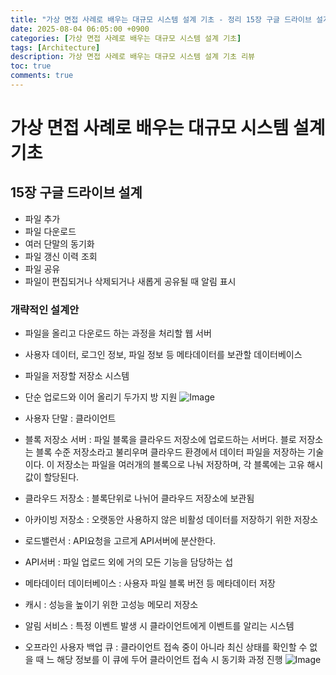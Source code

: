 ```yaml
---
title: "가상 면접 사례로 배우는 대규모 시스템 설계 기초 - 정리 15장 구글 드라이브 설계"
date: 2025-08-04 06:05:00 +0900
categories: [가상 면접 사례로 배우는 대규모 시스템 설계 기초]
tags: [Architecture]
description: 가상 면접 사례로 배우는 대규모 시스템 설계 기초 리뷰
toc: true
comments: true
---
```


# 가상 면접 사례로 배우는 대규모 시스템 설계 기초 

## 15장 구글 드라이브 설계

- 파일 추가
- 파일 다운로드
- 여러 단말의 동기화
- 파일 갱신 이력 조회
- 파일 공유
- 파일이 편집되거나 삭제되거나 새롭게 공유될 때 알림 표시
### 개략적인 설계안

- 파일을 올리고 다운로드 하는 과정을 처리할 웹 서버
- 사용자 데이터, 로그인 정보, 파일 정보 등 메타데이터를 보관할 데이터베이스
- 파일을 저장할 저장소 시스템
- 단순 업로드와 이어 올리기 두가지 방 지원
![Image](https://prod-files-secure.s3.us-west-2.amazonaws.com/e6db513d-ec54-40ff-aa74-2487b0bcfe15/e988c649-ec57-4901-8a55-c0bcd68b5100/Untitled.png?X-Amz-Algorithm=AWS4-HMAC-SHA256&X-Amz-Content-Sha256=UNSIGNED-PAYLOAD&X-Amz-Credential=ASIAZI2LB466644LNFJV%2F20250804%2Fus-west-2%2Fs3%2Faws4_request&X-Amz-Date=20250804T070526Z&X-Amz-Expires=3600&X-Amz-Security-Token=IQoJb3JpZ2luX2VjEAYaCXVzLXdlc3QtMiJHMEUCIQDA6YPHMZa4go6XgacwreU04m7vTiRjP736B1Yc6mzoaAIgLewGOyGJW3QwYnFJA8V5ygTFUuxehvuWG7wmHITh6tIq%2FwMIPxAAGgw2Mzc0MjMxODM4MDUiDOyvG5%2F9G1w%2ByC%2FZOSrcA%2Fnpy0uGWoAUGkgsQekgefuiH%2BkbSfPcR5CXdAmX5%2B30Y%2Fpxz96eXkj8vsHwxIFqD1PSCbPUlSvjKQQgbVHUeI9%2BSW8w%2FDtLkMzaChSsMYoNMVCNQFXUewAL0Tc61SK7%2BC4dhwZsIyj%2FpG%2FG%2B%2FvIFofjpyEmvCf%2FwawUkRPc32bru0ZC1IJyUuuckLTVg%2BSSbqKSJnaSPzwTqs4nBbotdfBZHiYVeeKzTL7ZdRWLtgCUdcvMpUHb7sJ7kH3%2FL%2FO2eXM2aDrxAOtu%2FBqjci4PRmDYRVsPMmum8MioeG3hfq9xaemBexYn5gqXmz11LTb4NvD2tjSUE9rcpymeLKcTWLQH6hK%2FD%2Bz9Qqh7%2ByfdfEsVZ9ojt7vgbqGjKZZ1UaiiXAS6vFPeNOdGXNGSpyXMU2sjCELzXyJqNUHnV862RANMCIIlaHdUx2TL7vsYRGzdhIH9%2FLR6pJb02neLZ5uHNaKYFicnIKk29l%2BEcK7FjLapHgNVomiwtZtfkn6vL%2B3e48sCDhklH%2BfRs8dbDHBioDVV9FX%2BANWy8E%2BJ2Ye2mMPimjdCjdzbix7ZsZIjoYdov276jI5f2ZIvzp6fm6pSTvd%2B2JVaZOIi1WcOpd9b4ILeJbJHkpLlyoS40hGPMNqNwcQGOqUBm692yqEk%2FUZ3uTmZkBt5ktCvHQqyW4K%2Bq64RBf%2FJtpW250VC37dLKc81ob7JnAN0z2xPrueDiCOQrOxGimu%2FnX8CMPbOw85ISuL%2Bx870pvWG5gnox9wsq7EyPetGibSy8nB6KB6vNrHg37mMYH%2B0CR0jOpZ48CASSCctOVhvHRQvuKFBltbSdEHeCbiurOYMJJvQTZkGzuO0AkMJyYTzHyRK3EaR&X-Amz-Signature=7714e8d8320bccc2b24c94f9d5aa025c865c6f3a374c3e3cccd356d4c990594e&X-Amz-SignedHeaders=host&x-amz-checksum-mode=ENABLED&x-id=GetObject)

- 사용자 단말 : 클라이언트
- 블록 저장소 서버 : 파일 블록을 클라우드 저장소에 업로드하는 서버다. 블로 저장소는 블록 수준 저장소라고 불리우며 클라우드 환경에서 데이터 파일을 저장하는 기술이다. 이 저장소는 파일을 여러개의 블록으로 나눠 저장하며, 각 블록에는 고유 해시값이 할당된다. 
- 클라우드 저장소 : 블록단위로 나뉘어 클라우드 저장소에 보관됨
- 아카이빙 저장소 : 오랫동안 사용하지 않은 비활성 데이터를 저장하기 위한 저장소
- 로드밸런서 : API요청을 고르게 API서버에 분산한다.
- API서버 : 파일 업로드 외에 거의 모든 기능을 담당하는 섭
- 메타데이터 데이터베이스 : 사용자 파일 블록 버전 등 메타데이터 저장
- 캐시 : 성능을 높이기 위한 고성능 메모리 저장소
- 알림 서비스 : 특정 이벤트 발생 시 클라이언트에게 이벤트를 알리는 시스템 
- 오프라인 사용자 백업 큐 : 클라이언트 접속 중이 아니라 최신 상태를 확인할 수 없을 때 느 해당 정보를 이 큐에 두어 클라이언트 접속 시 동기화 과정 진행
![Image](https://prod-files-secure.s3.us-west-2.amazonaws.com/e6db513d-ec54-40ff-aa74-2487b0bcfe15/c3eeeec3-0035-41fa-9e54-181eda5ec711/Untitled.png?X-Amz-Algorithm=AWS4-HMAC-SHA256&X-Amz-Content-Sha256=UNSIGNED-PAYLOAD&X-Amz-Credential=ASIAZI2LB466644LNFJV%2F20250804%2Fus-west-2%2Fs3%2Faws4_request&X-Amz-Date=20250804T070526Z&X-Amz-Expires=3600&X-Amz-Security-Token=IQoJb3JpZ2luX2VjEAYaCXVzLXdlc3QtMiJHMEUCIQDA6YPHMZa4go6XgacwreU04m7vTiRjP736B1Yc6mzoaAIgLewGOyGJW3QwYnFJA8V5ygTFUuxehvuWG7wmHITh6tIq%2FwMIPxAAGgw2Mzc0MjMxODM4MDUiDOyvG5%2F9G1w%2ByC%2FZOSrcA%2Fnpy0uGWoAUGkgsQekgefuiH%2BkbSfPcR5CXdAmX5%2B30Y%2Fpxz96eXkj8vsHwxIFqD1PSCbPUlSvjKQQgbVHUeI9%2BSW8w%2FDtLkMzaChSsMYoNMVCNQFXUewAL0Tc61SK7%2BC4dhwZsIyj%2FpG%2FG%2B%2FvIFofjpyEmvCf%2FwawUkRPc32bru0ZC1IJyUuuckLTVg%2BSSbqKSJnaSPzwTqs4nBbotdfBZHiYVeeKzTL7ZdRWLtgCUdcvMpUHb7sJ7kH3%2FL%2FO2eXM2aDrxAOtu%2FBqjci4PRmDYRVsPMmum8MioeG3hfq9xaemBexYn5gqXmz11LTb4NvD2tjSUE9rcpymeLKcTWLQH6hK%2FD%2Bz9Qqh7%2ByfdfEsVZ9ojt7vgbqGjKZZ1UaiiXAS6vFPeNOdGXNGSpyXMU2sjCELzXyJqNUHnV862RANMCIIlaHdUx2TL7vsYRGzdhIH9%2FLR6pJb02neLZ5uHNaKYFicnIKk29l%2BEcK7FjLapHgNVomiwtZtfkn6vL%2B3e48sCDhklH%2BfRs8dbDHBioDVV9FX%2BANWy8E%2BJ2Ye2mMPimjdCjdzbix7ZsZIjoYdov276jI5f2ZIvzp6fm6pSTvd%2B2JVaZOIi1WcOpd9b4ILeJbJHkpLlyoS40hGPMNqNwcQGOqUBm692yqEk%2FUZ3uTmZkBt5ktCvHQqyW4K%2Bq64RBf%2FJtpW250VC37dLKc81ob7JnAN0z2xPrueDiCOQrOxGimu%2FnX8CMPbOw85ISuL%2Bx870pvWG5gnox9wsq7EyPetGibSy8nB6KB6vNrHg37mMYH%2B0CR0jOpZ48CASSCctOVhvHRQvuKFBltbSdEHeCbiurOYMJJvQTZkGzuO0AkMJyYTzHyRK3EaR&X-Amz-Signature=be49e38332dc205a9549c20f6ddb677a03aaec5e55f214bccd136dde8f6ed54f&X-Amz-SignedHeaders=host&x-amz-checksum-mode=ENABLED&x-id=GetObject)



